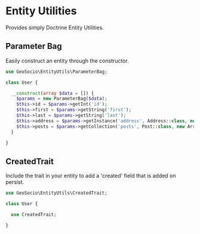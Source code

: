 # Entity Utilities
Provides simply Doctrine Entity Utilities.

## Parameter Bag
Easily construct an entity through the constructor.

```php
use GeoSocio\EntityUtils\ParameterBag;

class User {

  __construct(array $data = []) {
    $params = new ParameterBag($data);
    $this->id = $params->getInt('id');
    $this->first = $params->getString('first');
    $this->last = $params->getString('last');
    $this->address = $params->getInstance('address', Address::class, new Address());
    $this->posts = $params->getCollection('posts', Post::class, new ArrayCollection());
  }

}
```

## CreatedTrait
Include the trait in your entity to add a 'created' field that is added on
persist.
```php
use GeoSocio\EntityUtils\CreatedTrait;

class User {

  use CreatedTrait;

}
```
